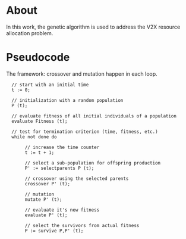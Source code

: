 # About
In this work, the genetic algorithm is used to address the V2X resource allocation problem.
# Pseudocode
The framework: crossover and mutation happen in each loop.

	  // start with an initial time
	  t := 0;

	  // initialization with a random population
	  P (t);

	  // evaluate fitness of all initial individuals of a population
	  evaluate Fitness (t);

	  // test for termination criterion (time, fitness, etc.)
	  while not done do

	       // increase the time counter
	       t := t + 1;

	       // select a sub-population for offspring production
	       P' := selectparents P (t);

	       // crossover using the selected parents
	       crossover P' (t);

	       // mutation
	       mutate P' (t);

	       // evaluate it's new fitness
	       evaluate P' (t);

	       // select the survivors from actual fitness
	       P := survive P,P' (t);
